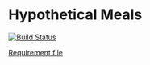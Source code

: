 # Hypothetical Meals

[![Build Status](https://travis-ci.com/billhanyu/meals.svg?token=z7snxrV18Yydcfgvdptx&branch=master)](https://travis-ci.com/billhanyu/meals)

[Requirement file](https://drive.google.com/file/d/1XVzdG3bqtFajHPPodpBsLTwdfRI9ka3r/view?usp=sharing)

